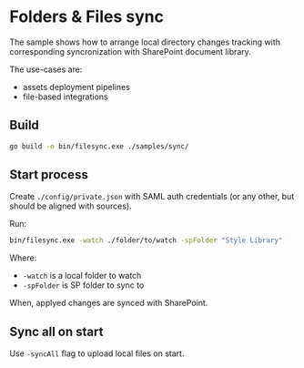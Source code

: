 # Folders & Files sync

The sample shows how to arrange local directory changes tracking with corresponding syncronization with SharePoint document library.

The use-cases are:

- assets deployment pipelines
- file-based integrations

## Build

```bash
go build -o bin/filesync.exe ./samples/sync/
```

## Start process

Create `./config/private.json` with SAML auth credentials (or any other, but should be aligned with sources).

Run:

```bash
bin/filesync.exe -watch ./folder/to/watch -spFolder "Style Library"
```

Where:
- `-watch` is a local folder to watch
- `-spFolder` is SP folder to sync to

When, applyed changes are synced with SharePoint.

## Sync all on start

Use `-syncAll` flag to upload local files on start.